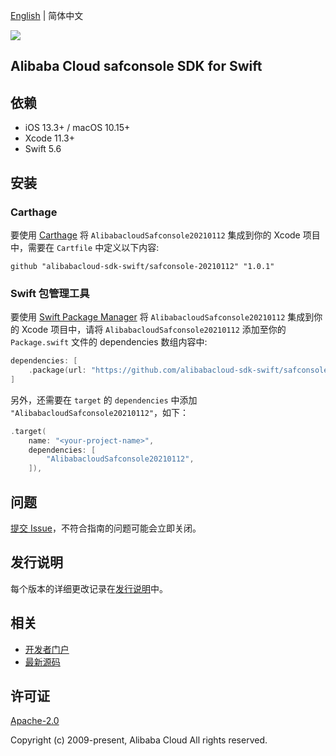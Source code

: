 [English](README.md) | 简体中文

![](https://aliyunsdk-pages.alicdn.com/icons/AlibabaCloud.svg)

## Alibaba Cloud safconsole SDK for Swift

## 依赖

- iOS 13.3+ / macOS 10.15+
- Xcode 11.3+
- Swift 5.6

## 安装

### Carthage

要使用 [Carthage](https://github.com/Carthage/Carthage) 将 `AlibabacloudSafconsole20210112` 集成到你的 Xcode 项目中，需要在 `Cartfile` 中定义以下内容:

```ogdl
github "alibabacloud-sdk-swift/safconsole-20210112" "1.0.1"
```

### Swift 包管理工具

要使用 [Swift Package Manager](https://swift.org/package-manager/) 将 `AlibabacloudSafconsole20210112` 集成到你的 Xcode 项目中，请将 `AlibabacloudSafconsole20210112` 添加至你的 `Package.swift` 文件的 dependencies 数组内容中:

```swift
dependencies: [
    .package(url: "https://github.com/alibabacloud-sdk-swift/safconsole-20210112.git", from: "1.0.1")
]
```

另外，还需要在 `target` 的 `dependencies` 中添加 `"AlibabacloudSafconsole20210112"`，如下：

```swift
.target(
    name: "<your-project-name>",
    dependencies: [
        "AlibabacloudSafconsole20210112",
    ]),
```

## 问题

[提交 Issue](https://github.com/alibabacloud-sdk-swift/safconsole-20210112/issues/new)，不符合指南的问题可能会立即关闭。

## 发行说明

每个版本的详细更改记录在[发行说明](./ChangeLog.txt)中。

## 相关

* [开发者门户](https://next.api.aliyun.com/home)
* [最新源码](https://github.com/alibabacloud-sdk-swift/safconsole-20210112)

## 许可证

[Apache-2.0](http://www.apache.org/licenses/LICENSE-2.0)

Copyright (c) 2009-present, Alibaba Cloud All rights reserved.
